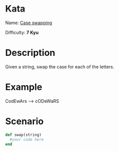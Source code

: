 # Kata
Name: [Case swapping](https://www.codewars.com/kata/5590961e6620c0825000008f)

Difficulty: **7 Kyu**

# Description
Given a string, swap the case for each of the letters.

# Example
CodEwArs --> cODeWaRS

# Scenario
```ruby
def swap(string)
  #your code here
end
```